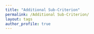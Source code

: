 ```yaml
---
title: "Additional Sub-Criterion"
permalink: /Additional Sub-Criterion/
layout: tags
author_profile: true
---
```

